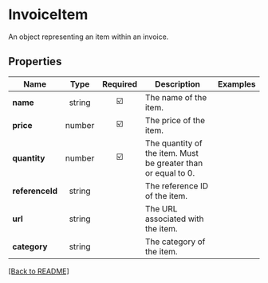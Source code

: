 # InvoiceItem

An object representing an item within an invoice.

## Properties

| Name | Type | Required | Description | Examples |
|------------|:-------------:|:-------------:|-------------|:-------------:|
| **name** | string | ☑️ | The name of the item. | | |
**price** | number | ☑️ | The price of the item. | | |
**quantity** | number | ☑️ | The quantity of the item. Must be greater than or equal to 0. | | |
**referenceId** | string |  | The reference ID of the item. | | |
**url** | string |  | The URL associated with the item. | | |
**category** | string |  | The category of the item. | | |



[[Back to README]](../../README.md)